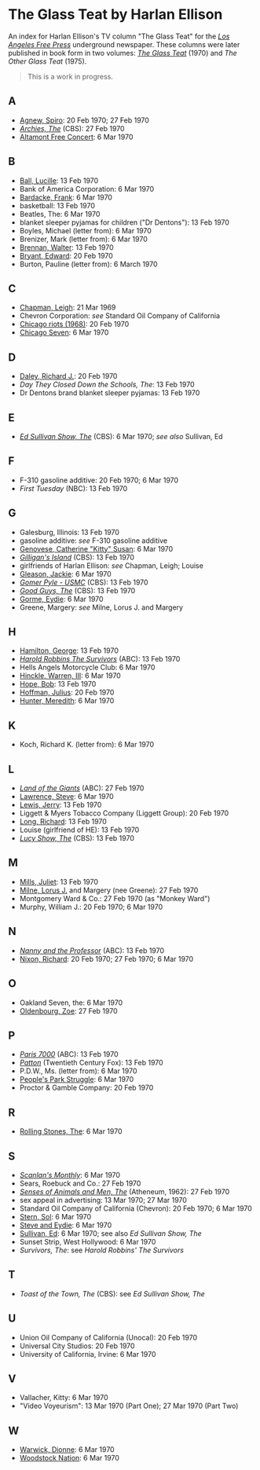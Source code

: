 # The Glass Teat by Harlan Ellison
An index for Harlan Ellison's TV column "The Glass Teat" for the [_Los Angeles Free Press_](https://en.wikipedia.org/wiki/Los_Angeles_Free_Press) underground newspaper. These columns were later published in book form in two volumes: [_The Glass Teat_](https://en.wikipedia.org/wiki/The_Glass_Teat) (1970) and _The Other Glass Teat_ (1975).

> This is a work in progress.

## A

- [Agnew, Spiro](https://en.wikipedia.org/wiki/Spiro_Agnew): 20 Feb 1970; 27 Feb 1970
- [_Archies, The_](https://en.wikipedia.org/wiki/The_Archie_Show) (CBS): 27 Feb 1970
- [Altamont Free Concert](https://en.wikipedia.org/wiki/Altamont_Free_Concert): 6 Mar 1970

## B

- [Ball, Lucille](https://en.wikipedia.org/wiki/Lucille_Ball): 13 Feb 1970
- Bank of America Corporation: 6 Mar 1970
- [Bardacke, Frank](https://en.wikipedia.org/wiki/Frank_Bardacke): 6 Mar 1970
- basketball: 13 Feb 1970
- Beatles, The: 6 Mar 1970
- blanket sleeper pyjamas for children ("Dr Dentons"): 13 Feb 1970
- Boyles, Michael (letter from): 6 Mar 1970
- Brenizer, Mark (letter from): 6 Mar 1970
- [Brennan, Walter](https://en.wikipedia.org/wiki/Walter_Brennan): 13 Feb 1970
- [Bryant, Edward](https://en.wikipedia.org/wiki/Edward_Bryant): 20 Feb 1970
- Burton, Pauline (letter from): 6 March 1970

## C

- [Chapman, Leigh](https://en.wikipedia.org/wiki/Leigh_Chapman): 21 Mar 1969
- Chevron Corporation: _see_ Standard Oil Company of California
- [Chicago riots (1968)](https://en.wikipedia.org/wiki/1968_Chicago_riots): 20 Feb 1970
- [Chicago Seven](https://en.wikipedia.org/wiki/Chicago_Seven): 6 Mar 1970

## D

- [Daley, Richard J.](https://en.wikipedia.org/wiki/Richard_J._Daley): 20 Feb 1970
- _Day They Closed Down the Schools, The_: 13 Feb 1970
- Dr Dentons brand blanket sleeper pyjamas: 13 Feb 1970

## E

- [_Ed Sullivan Show, The_](https://en.wikipedia.org/wiki/The_Ed_Sullivan_Show) (CBS): 6 Mar 1970; _see also_ Sullivan, Ed

## F

- F-310 gasoline additive: 20 Feb 1970; 6 Mar 1970
- _First Tuesday_ (NBC): 13 Feb 1970

## G

- Galesburg, Illinois: 13 Feb 1970
- gasoline additive: _see_ F-310 gasoline additive
- [Genovese, Catherine "Kitty" Susan](https://en.wikipedia.org/wiki/Murder_of_Kitty_Genovese): 6 Mar 1970
- [_Gilligan's Island_](https://en.wikipedia.org/wiki/Gilligan%27s_Island) (CBS): 13 Feb 1970
- girlfriends of Harlan Ellison: _see_ Chapman, Leigh; Louise
- [Gleason, Jackie](https://en.wikipedia.org/wiki/Jackie_Gleason): 6 Mar 1970
- [_Gomer Pyle - USMC_](https://en.wikipedia.org/wiki/Gomer_Pyle_%E2%80%93_USMC) (CBS): 13 Feb 1970
- [_Good Guys, The_](https://en.wikipedia.org/wiki/The_Good_Guys_(1968_TV_series)) (CBS): 13 Feb 1970
- [Gorme, Eydie](https://en.wikipedia.org/wiki/Eydie_Gorm%C3%A9): 6 Mar 1970
- Greene, Margery: _see_ Milne, Lorus J. and Margery

## H

- [Hamilton, George](https://en.wikipedia.org/wiki/George_Hamilton_(actor)): 13 Feb 1970
- [_Harold Robbins The Survivors_](https://en.wikipedia.org/wiki/Harold_Robbins%27_The_Survivors) (ABC): 13 Feb 1970
- Hells Angels Motorcycle Club: 6 Mar 1970
- [Hinckle, Warren, III](https://en.wikipedia.org/wiki/Warren_Hinckle): 6 Mar 1970
- [Hope, Bob](https://en.wikipedia.org/wiki/Bob_Hope): 13 Feb 1970
- [Hoffman, Julius](https://en.wikipedia.org/wiki/Julius_Hoffman): 20 Feb 1970
- [Hunter, Meredith](https://en.wikipedia.org/wiki/Killing_of_Meredith_Hunter): 6 Mar 1970

## K

- Koch, Richard K. (letter from): 6 Mar 1970

## L

- [_Land of the Giants_](https://en.wikipedia.org/wiki/Land_of_the_Giants) (ABC): 27 Feb 1970
- [Lawrence, Steve](https://en.wikipedia.org/wiki/Steve_Lawrence): 6 Mar 1970
- [Lewis, Jerry](https://en.wikipedia.org/wiki/Jerry_Lewis): 13 Feb 1970
- Liggett & Myers Tobacco Company (Liggett Group): 20 Feb 1970
- [Long, Richard](https://en.wikipedia.org/wiki/Richard_Long_(actor)): 13 Feb 1970
- Louise (girlfriend of HE): 13 Feb 1970
- [_Lucy Show, The_](https://en.wikipedia.org/wiki/The_Lucy_Show) (CBS): 13 Feb 1970

## M

- [Mills, Juliet](https://en.wikipedia.org/wiki/Juliet_Mills): 13 Feb 1970
- [Milne, Lorus J.](https://fr.wikipedia.org/wiki/Lorus_Milne) and Margery (nee Greene): 27 Feb 1970
- Montgomery Ward & Co.: 27 Feb 1970 (as "Monkey Ward")
- Murphy, William J.: 20 Feb 1970; 6 Mar 1970

## N

- [_Nanny and the Professor_](https://en.wikipedia.org/wiki/Nanny_and_the_Professor) (ABC): 13 Feb 1970
- [Nixon, Richard](https://en.wikipedia.org/wiki/Richard_Nixon): 20 Feb 1970; 27 Feb 1970; 6 Mar 1970

## O

- Oakland Seven, the: 6 Mar 1970
- [Oldenbourg, Zoe](https://en.wikipedia.org/wiki/Zo%C3%A9_Oldenbourg): 27 Feb 1970

## P

- [_Paris 7000_](https://en.wikipedia.org/wiki/Paris_7000) (ABC): 13 Feb 1970
- [_Patton_](https://www.imdb.com/title/tt0066206/) (Twentieth Century Fox): 13 Feb 1970
- P.D.W., Ms. (letter from): 6 Mar 1970
- [People's Park Struggle](https://en.wikipedia.org/wiki/1969_People%27s_Park_protest): 6 Mar 1970
- Proctor & Gamble Company: 20 Feb 1970

## R

- [Rolling Stones, The](https://en.wikipedia.org/wiki/The_Rolling_Stones): 6 Mar 1970

## S

- [_Scanlan's Monthly_](https://en.wikipedia.org/wiki/Scanlan's_Monthly): 6 Mar 1970
- Sears, Roebuck and Co.: 27 Feb 1970
- [_Senses of Animals and Men, The_](https://archive.org/details/sensesofanimalsm0000miln) (Atheneum, 1962): 27 Feb 1970
- sex appeal in advertising: 13 Mar 1970; 27 Mar 1970
- Standard Oil Company of California (Chevron): 20 Feb 1970; 6 Mar 1970
- [Stern, Sol](https://en.wikipedia.org/wiki/Sol_Stern): 6 Mar 1970
- [Steve and Eydie](https://en.wikipedia.org/wiki/Steve_and_Eydie): 6 Mar 1970
- [Sullivan, Ed](https://en.wikipedia.org/wiki/Ed_Sullivan): 6 Mar 1970; see also _Ed Sullivan Show, The_
- Sunset Strip, West Hollywood: 6 Mar 1970
- _Survivors, The_: see _Harold Robbins' The Survivors_

## T

- _Toast of the Town, The_ (CBS): see _Ed Sullivan Show, The_

## U

- Union Oil Company of California (Unocal): 20 Feb 1970
- Universal City Studios: 20 Feb 1970
- University of California, Irvine: 6 Mar 1970

## V

- Vallacher, Kitty: 6 Mar 1970
- "Video Voyeurism": 13 Mar 1970 (Part One); 27 Mar 1970 (Part Two)

## W

- [Warwick, Dionne](https://en.wikipedia.org/wiki/Dionne_Warwick): 6 Mar 1970
- [Woodstock Nation](https://en.wikipedia.org/wiki/Woodstock_Nation): 6 Mar 1970
